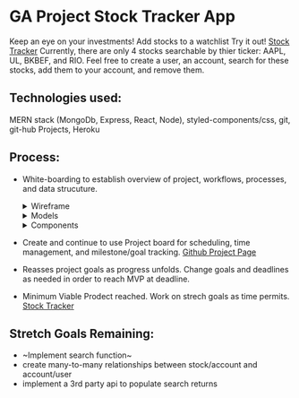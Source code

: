 
# GA Project Stock Tracker App

  Keep an eye on your investments! Add stocks to a watchlist
  Try it out! [Stock Tracker](https://salty-depths-52780.herokuapp.com/)
  Currently, there are only 4 stocks searchable by thier ticker: AAPL, UL, BKBEF, and RIO.
  Feel free to create a user, an account, search for these stocks, add them to your account, and remove them. 

## Technologies used:
  MERN stack (MongoDb, Express, React, Node), styled-components/css, git, git-hub Projects, Heroku  
  
## Process:
-  White-boarding to establish overview of project, workflows, processes, and data strucuture.  
     <details>
     <summary>Wireframe</summary>
     
     ![wireframe](/Images/wireframe.jpg)
     </details>
     
     <details>
     <summary>Models</summary>
  
     ![models](/Images/models.jpg)
     </details>
     
     <details>
     
     <summary>Components</summary>
  
     ![components](/Images/components_detailed.jpg)
     </details>
  
-  Create and continue to use Project board for scheduling, time management, and milestone/goal tracking.   [Github Project Page](https://github.com/SladeInSeat/GA-Project3-StockTracker/projects/3) 

-  Reasses project goals as progress unfolds. Change goals and deadlines as needed in order to reach MVP at deadline.  

-  Minimum Viable Prodect reached. Work on strech goals as time permits.  
[Stock Tracker](https://salty-depths-52780.herokuapp.com/)  


## Stretch Goals Remaining:
* ~Implement search function~
* create many-to-many relationships between stock/account and account/user
* implement a 3rd party api to populate search returns
